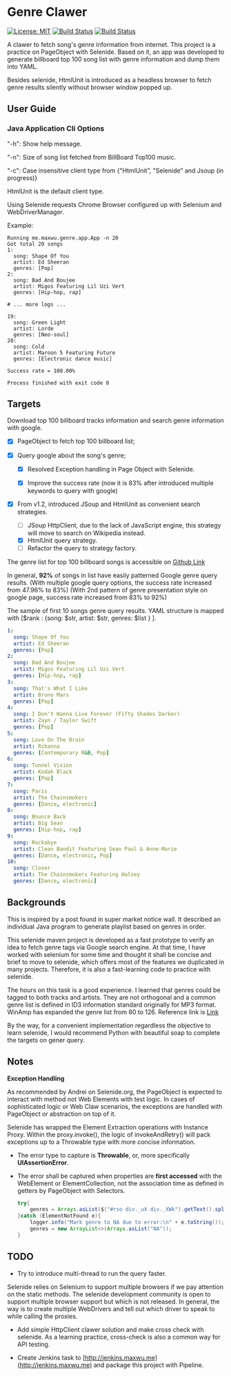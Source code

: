 # Genre Clawer

[![License: MIT](https://img.shields.io/badge/License-MIT-yellow.svg)](https://opensource.org/licenses/MIT) [![Build Status](https://travis-ci.org/maxwu/selenide-genre-clawer.svg?branch=master)](https://travis-ci.org/maxwu/selenide-genre-clawer)  [![Build Status](https://travis-ci.org/maxwu/selenide-genre-clawer.svg?branch=dev)](https://travis-ci.org/maxwu/selenide-genre-clawer)

A clawer to fetch song's genre information from internet. This project is a practice on PageObject with Selenide. 
Based on it, an app was developed to generate billboard top 100 song list with genre information and dump them into YAML.

Besides selenide, HtmlUnit is introduced as a headless browser to fetch genre results silently without browser window popped up.

## User Guide

### Java Application Cli Options

"-h": Show help message.

"-n": Size of song list fetched from BillBoard Top100 music.

"-c": Case insensitive client type from {"HtmlUnit", "Selenide" and Jsoup (in progress)}
   
   HtmlUnit is the default client type.
    
   Using Selenide requests Chrome Browser configured up with Selenium and WebDriverManager.
   
Example:
```shell
Running me.maxwu.genre.app.App -n 20
Got total 20 songs
1:
  song: Shape Of You
  artist: Ed Sheeran
  genres: [Pop]
2:
  song: Bad And Boujee
  artist: Migos Featuring Lil Uzi Vert
  genres: [Hip-hop, rap]

# ... more logs ...

19:
  song: Green Light
  artist: Lorde
  genres: [Neo-soul]
20:
  song: Cold
  artist: Maroon 5 Featuring Future
  genres: [Electronic dance music]

Success rate = 100.00%

Process finished with exit code 0

```

## Targets

Download top 100 billboard tracks information and search genre information with google.

-[X] PageObject to fetch top 100 billboard list;

-[X] Query google about the song's genre;
  
  - [X] Resolved Exception handling in Page Object with Selenide.
  
  - [X] Improve the success rate (now it is 83% after introduced multiple keywords to query with google)

-[X] From v1.2, introduced JSoup and HtmlUnit as convenient search strategies.

  - [ ] JSoup HttpClient, due to the lack of JavaScript engine, this strategy will move to search on Wikipedia instead.
  - [X] HtmlUnit query strategy.
  - [ ] Refactor the query to strategy factory.

The genre list for top 100 billboard songs is accessible on [Github Link](https://github.com/maxwu/selenide-genre-clawer/blob/master/BB_top100_genres.yaml)

In general, __92%__ of songs in list have easily patterned Google genre query results.
(With multiple google query options, the success rate increased from 47.96% to 83%)
(With 2nd pattern of genre presentation style on google page, success rate increased from 83% to 92%)

The sample of first 10 songs genre query results. YAML structure is mapped with [$rank : {song: $str, artist: $str, genres: $list } ].

```yaml
1:
  song: Shape Of You
  artist: Ed Sheeran
  genres: [Pop]
2:
  song: Bad And Boujee
  artist: Migos Featuring Lil Uzi Vert
  genres: [Hip-hop, rap]
3:
  song: That's What I Like
  artist: Bruno Mars
  genres: [Pop]
4:
  song: I Don't Wanna Live Forever (Fifty Shades Darker)
  artist: Zayn / Taylor Swift
  genres: [Pop]
5:
  song: Love On The Brain
  artist: Rihanna
  genres: [Contemporary R&B, Pop]
6:
  song: Tunnel Vision
  artist: Kodak Black
  genres: [Pop]
7:
  song: Paris
  artist: The Chainsmokers
  genres: [Dance, electronic]
8:
  song: Bounce Back
  artist: Big Sean
  genres: [Hip-hop, rap]
9:
  song: Rockabye
  artist: Clean Bandit Featuring Sean Paul & Anne-Marie
  genres: [Dance, electronic, Pop]
10:
  song: Closer
  artist: The Chainsmokers Featuring Halsey
  genres: [Dance, electronic]
```

## Backgrounds

This is inspired by a post found in super market notice wall. 
It described an individual Java program to generate playlist based on genres in order.

This selenide maven project is developed as a fast prototype to verify an idea to fetch genre tags via Google search engine.
At that time, I have worked with selenium for some time and thought it shall be concise and brief to move to selenide, which offers most of the features we duplicated in many projects.
Therefore, it is also a fast-learning code to practice with selenide. 

The hours on this task is a good experience. I learned that genres could be tagged to both tracks and artists. They are not orthogonal and a common genre list is defined in ID3 information standard originally for MP3 format.
WinAmp has expanded the genre list from 80 to 126. Reference link is [Link](http://id3.org/id3v2.3.0#Appendix_A_-_Genre_List_from_ID3v1)

By the way, for a convenient implementation regardless the objective to learn selenide, I would recommend Python with beautiful soap to complete the targets on gener query.

## Notes 

__Exception Handling__

As recommended by Andrei on Selenide.org, the PageObject is expected to interact with method not Web Elements with test logic. 
In cases of sophisticated logic or Web Claw scenarios, the exceptions are handled with PageObject or abstraction on top of it.

Selenide has wrapped the Element Extraction operations with Instance Proxy. Within the proxy.invoke(), the logic of invokeAndRetry() will pack exceptions up to a Throwable type with more concise information.

- The error type to capture is __Throwable__, or, more specifically __UIAssertionError__. 

- The error shall be captured when properties are __first accessed__ with the WebElement or ElementCollection, not the association time as defined in getters by PageObject with Selectors.

    ```java
    try{
        genres = Arrays.asList($("#rso div._uX div._XWk").getText().split("/"));
    }catch (ElementNotFound e){
        logger.info("Mark genre to NA due to error:\n" + e.toString());
        genres = new ArrayList<>(Arrays.asList("NA"));
    }
    ```
    
## TODO

- Try to introduce multi-thread to run the query faster. 

Selenide relies on Selenium to support multiple browsers if we pay attention on the static methods. 
The selenide development community is open to support multiple browser support but which is not released. 
In general, the way is to create multiple WebDrivers and tell out which driver to speak to while calling the proxies. 

- Add simple HttpClient clawer solution and make cross check with selenide.
  As a learning practice, cross-check is also a common way for API testing.
  
- Create Jenkins task to [http://jenkins.maxwu.me](http://jenkins.maxwu.me) and package this project with Pipeline.

